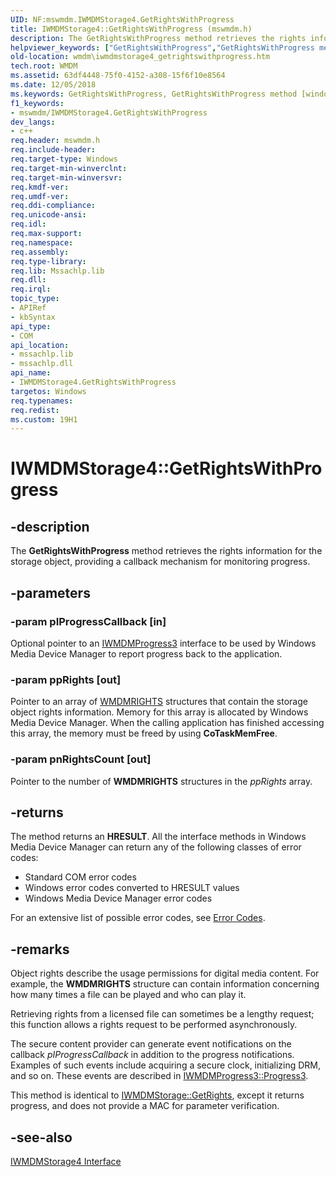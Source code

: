 ```yaml
---
UID: NF:mswmdm.IWMDMStorage4.GetRightsWithProgress
title: IWMDMStorage4::GetRightsWithProgress (mswmdm.h)
description: The GetRightsWithProgress method retrieves the rights information for the storage object, providing a callback mechanism for monitoring progress.helpviewer_keywords: ["GetRightsWithProgress","GetRightsWithProgress method [windows Media Device Manager]","GetRightsWithProgress method [windows Media Device Manager]","IWMDMStorage4 interface","IWMDMStorage4 interface [windows Media Device Manager]","GetRightsWithProgress method","IWMDMStorage4.GetRightsWithProgress","IWMDMStorage4::GetRightsWithProgress","IWMDMStorage4GetRightsWithProgress","mswmdm/IWMDMStorage4::GetRightsWithProgress","wmdm.iwmdmstorage4_getrightswithprogress"]
old-location: wmdm\iwmdmstorage4_getrightswithprogress.htm
tech.root: WMDM
ms.assetid: 63df4448-75f0-4152-a308-15f6f10e8564
ms.date: 12/05/2018
ms.keywords: GetRightsWithProgress, GetRightsWithProgress method [windows Media Device Manager], GetRightsWithProgress method [windows Media Device Manager],IWMDMStorage4 interface, IWMDMStorage4 interface [windows Media Device Manager],GetRightsWithProgress method, IWMDMStorage4.GetRightsWithProgress, IWMDMStorage4::GetRightsWithProgress, IWMDMStorage4GetRightsWithProgress, mswmdm/IWMDMStorage4::GetRightsWithProgress, wmdm.iwmdmstorage4_getrightswithprogress
f1_keywords:
- mswmdm/IWMDMStorage4.GetRightsWithProgress
dev_langs:
- c++
req.header: mswmdm.h
req.include-header: 
req.target-type: Windows
req.target-min-winverclnt: 
req.target-min-winversvr: 
req.kmdf-ver: 
req.umdf-ver: 
req.ddi-compliance: 
req.unicode-ansi: 
req.idl: 
req.max-support: 
req.namespace: 
req.assembly: 
req.type-library: 
req.lib: Mssachlp.lib
req.dll: 
req.irql: 
topic_type:
- APIRef
- kbSyntax
api_type:
- COM
api_location:
- mssachlp.lib
- mssachlp.dll
api_name:
- IWMDMStorage4.GetRightsWithProgress
targetos: Windows
req.typenames: 
req.redist: 
ms.custom: 19H1
---
```


# IWMDMStorage4::GetRightsWithProgress


## -description



The <b>GetRightsWithProgress</b> method retrieves the rights information for the storage object, providing a callback mechanism for monitoring progress.




## -parameters




### -param pIProgressCallback [in]

Optional pointer to an <a href="https://docs.microsoft.com/windows/desktop/api/mswmdm/nn-mswmdm-iwmdmprogress3">IWMDMProgress3</a> interface to be used by Windows Media Device Manager to report progress back to the application.


### -param ppRights [out]

Pointer to an array of <a href="https://docs.microsoft.com/windows/desktop/WMDM/wmdmrights">WMDMRIGHTS</a> structures that contain the storage object rights information. Memory for this array is allocated by Windows Media Device Manager. When the calling application has finished accessing this array, the memory must be freed by using <b>CoTaskMemFree</b>.


### -param pnRightsCount [out]

Pointer to the number of <b>WMDMRIGHTS</b> structures in the <i>ppRights</i> array.


## -returns



The method returns an <b>HRESULT</b>. All the interface methods in Windows Media Device Manager can return any of the following classes of error codes:

<ul>
<li>Standard COM error codes </li>
<li>Windows error codes converted to HRESULT values </li>
<li>Windows Media Device Manager error codes </li>
</ul>
For an extensive list of possible error codes, see <a href="https://docs.microsoft.com/windows/desktop/WMDM/error-codes">Error Codes</a>.




## -remarks



Object rights describe the usage permissions for digital media content. For example, the <b>WMDMRIGHTS</b> structure can contain information concerning how many times a file can be played and who can play it.

Retrieving rights from a licensed file can sometimes be a lengthy request; this function allows a rights request to be performed asynchronously.

The secure content provider can generate event notifications on the callback <i>pIProgressCallback</i> in addition to the progress notifications. Examples of such events include acquiring a secure clock, initializing DRM, and so on. These events are described in <a href="https://docs.microsoft.com/windows/desktop/api/mswmdm/nf-mswmdm-iwmdmprogress3-progress3">IWMDMProgress3::Progress3</a>.

This method is identical to <a href="https://docs.microsoft.com/windows/desktop/api/mswmdm/nf-mswmdm-iwmdmstorage-getrights">IWMDMStorage::GetRights</a>, except it returns progress, and does not provide a MAC for parameter verification.




## -see-also




<a href="https://docs.microsoft.com/windows/desktop/api/mswmdm/nn-mswmdm-iwmdmstorage4">IWMDMStorage4 Interface</a>
 

 


